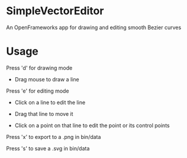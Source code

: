 # SimpleVectorEditor
An OpenFrameworks app for drawing and editing smooth Bezier curves

# Usage

Press 'd' for drawing mode

- Drag mouse to draw a line
  
Press 'e' for editing mode

- Click on a line to edit the line
  
- Drag that line to move it
  
- Click on a point on that line to edit the point or its control points
  
Press 'x' to export to a .png in bin/data

Press 's' to save a .svg in bin/data
